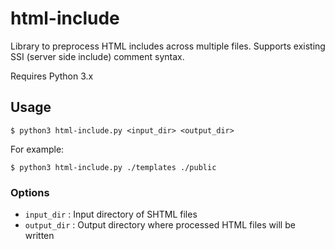 html-include
============

Library to preprocess HTML includes across multiple files. Supports existing SSI (server side include) comment syntax.

Requires Python 3.x

## Usage

```console
$ python3 html-include.py <input_dir> <output_dir>
```

For example:

```console
$ python3 html-include.py ./templates ./public
```

### Options

 - `input_dir` : Input directory of SHTML files
 - `output_dir` : Output directory where processed HTML files will be written